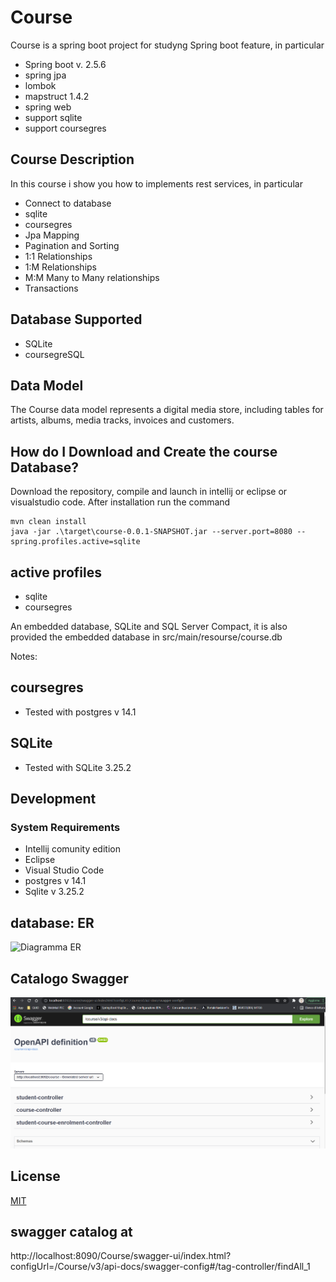 # Course

Course is a spring boot project for studyng Spring boot feature, in particular

- Spring boot v. 2.5.6
- spring jpa
- lombok
- mapstruct 1.4.2
- spring web
- support sqlite
- support coursegres


## Course Description

In this course i show you how to implements rest services, in particular

- Connect to database
- sqlite
- coursegres
- Jpa Mapping
- Pagination and Sorting
- 1:1 Relationships
- 1:M Relationships
- M:M Many to Many relationships
- Transactions

## Database Supported

- SQLite
- coursegreSQL

## Data Model

The Course data model represents a digital media store, including tables for artists, albums, media tracks, invoices and customers.

## How do I Download and Create the course Database?

Download the repository, compile and launch in intellij or eclipse or visualstudio code.
After installation run the command

```
mvn clean install
java -jar .\target\course-0.0.1-SNAPSHOT.jar --server.port=8080 --spring.profiles.active=sqlite
```

## active profiles

- sqlite
- coursegres

An embedded database, SQLite and SQL Server Compact, it is also provided the embedded database in src/main/resourse/course.db

Notes:

## coursegres

- Tested with postgres v 14.1

## SQLite

- Tested with SQLite 3.25.2

## Development

### System Requirements

- Intellij comunity edition
- Eclipse
- Visual Studio Code
- postgres v 14.1
- Sqlite v 3.25.2

## database: ER

![Diagramma ER](sqlite-sample-database-color.jpg)

## Catalogo Swagger

![Diagramma ER](swagger.jpg)

## License

[MIT](https://choosealicense.com/licenses/mit/)

## swagger catalog at 

http://localhost:8090/Course/swagger-ui/index.html?configUrl=/Course/v3/api-docs/swagger-config#/tag-controller/findAll_1